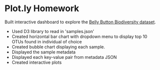 # Plot.ly Homework

Built interactive dashboard to explore the [Belly Button Biodiversity dataset](http://robdunnlab.com/projects/belly-button-biodiversity/).

* Used D3 library to read in 'samples.json'
* Created horizontal bar chart with dropdown menu to display top 10 OTUs found in individual of choice
* Created bubble chart displaying each sample.
* Displayed the sample metadata
* Displayed each key-value pair from metadata JSON
* Created interactive plots
